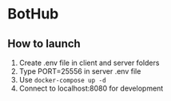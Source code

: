 # BotHub

## How to launch

1. Create .env file in client and server folders
2. Type PORT=25556 in server .env file
3. Use `docker-compose up -d`
4. Connect to localhost:8080 for development

